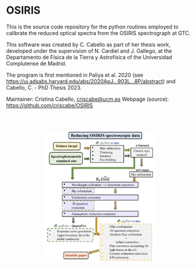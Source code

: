 # OSIRIS

This is the source code repository for the python routines employed to calibrate the reduced optical spectra from the OSIRIS spectrograph at GTC.

This software was created by C. Cabello as part of her thesis work, developed under the supervision of N. Cardiel and J. Gallego, at the Departamento de Física de la Tierra y Astrofísica of the Universidad Complutense de Madrid.

The program is first mentioned in Paliya et al. 2020 (see https://ui.adsabs.harvard.edu/abs/2020ApJ...903L...8P/abstract) and Cabello, C. - PhD Thesis 2023.

Maintainer: Cristina Cabello, criscabe@ucm.es Webpage (source): https://github.com/criscabe/OSIRIS


<br/><br/>


<p align="center">
<img src="images/OSIRIS_pic.png" width="60%"></a>
</p>
